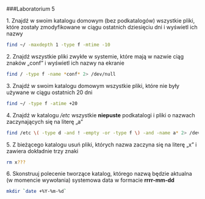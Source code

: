 ###Laboratorium 5

1\.  Znajdź w swoim katalogu domowym (bez podkatalogów) wszystkie pliki, które zostały zmodyfikowane 
w ciągu ostatnich dziesięciu dni i wyświetl ich nazwy
```sh
find ~/ -maxdepth 1 -type f -mtime -10
```
2\. Znajdź wszystkie pliki zwykłe w systemie, które mają w nazwie ciąg znaków „conf” i wyświetl ich nazwy na ekranie
```sh
find / -type f -name *conf* 2> /dev/null
```
3\. Znajdź w swoim katalogu domowym wszystkie pliki, które nie były używane w ciągu ostatnich 20 dni
```sh
find ~/ -type f -atime +20
```
4\. Znajdź w katalogu */etc* wszystkie **niepuste** podkatalogi i pliki o nazwach zaczynających się na literę „a”
```sh
find /etc \( -type d -and ! -empty -or -type f \) -and -name a* 2> /dev/null
```

5\. Z bieżącego katalogu usuń pliki, których nazwa zaczyna się na literę „x” i zawiera dokładnie trzy znaki
```sh
rm x???
```
6\. Skonstruuj polecenie tworzące katalog, którego nazwą będzie aktualna (w momencie wywołania) 
systemowa data w formacie **rrrr-mm-dd**
```sh
mkdir `date +%Y-%m-%d`
```
